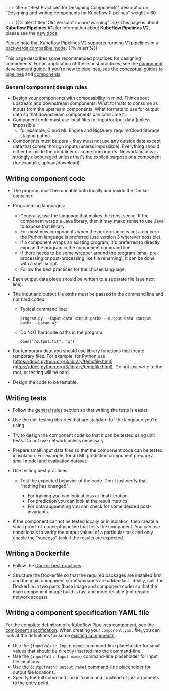 +++
title = "Best Practices for Designing Components"
description = "Designing and writing components for Kubeflow Pipelines"
weight = 60
                    
+++
{{% alert title="Old Version" color="warning" %}}
This page is about __Kubeflow Pipelines V1__, for information about __Kubeflow Pipelines V2__, please see the [new docs](/docs/components/pipelines).

Please note that Kubeflow Pipelines V2 supports running V1 pipelines in a [backwards compatible mode](/docs/components/pipelines/user-guides/migration).
{{% /alert %}}

This page describes some recommended practices for designing
components. For an application of these best practices, see the
[component development guide](/docs/components/pipelines/legacy-v1/sdk/component-development). If 
you're new to pipelines, see the conceptual guides to 
[pipelines](/docs/components/pipelines/concepts/pipeline/)
and [components](/docs/components/pipelines/concepts/component/).

<a id="general"></a>
### General component design rules

*   Design your components with composability in mind. Think about
    upstream and downstream components. What formats to consume as inputs from
    the upstream components. What formats to use for output data so that
    downstream components can consume it.
*   Component code must use local files for input/output data (unless impossible
    - for example, Cloud ML Engine and BigQuery require Cloud Storage staging
    paths).
*   Components must be *pure* - they must not use any outside data except data
    that comes through inputs (unless impossible). Everything should either be
    inside the container or come from inputs. Network access is strongly
    discouraged unless that's the explicit purpose of a component (for example,
    upload/download).

## Writing component code

*   The program must be runnable both locally and inside the Docker
    container.
*   Programming languages:

    *   Generally, use the language that makes the most sense. If the
        component wraps a Java library, then it may make sense to use Java to
        expose that library.
    *   For most new components when the performance is not a concern
        the Python language is preferred (use version 3 wherever possible).
    *   If a component wraps an existing program, it's preferred to
        directly expose the program in the component command line.
    *   If there needs to be some wrapper around the program (small
        pre-processing or post-processing like file renaming), it can be done
        with a shell script.
    *   Follow the best practices for the chosen language.

*   Each output data piece should be written to a separate file (see next line).
*   The input and output file paths must be passed in the command line and
    not hard coded:

    *   Typical command line:

        ```
        program.py --input-data <input path> --output-data <output path> --param 42
        ```

    *   Do NOT hardcode paths in the program:
    
        ```
        open("/output.txt", "w")
        ```

*   For temporary data you should use library functions that create
    temporary files. For example, for Python use
    [https://docs.python.org/3/library/tempfile.html](https://docs.python.org/3/library/tempfile.html).
    Do not just write to the root, or testing will be hard.
*   Design the code to be testable.

## Writing tests

*   Follow the [general rules](#general) section so that writing the tests is
    easier.
*   Use the unit testing libraries that are standard for the language you're
    using.
*   Try to design the component code so that it can be tested using unit tests.
    Do not use network unless necessary.

*   Prepare small input data files so that the component code can be tested in
    isolation. For example, for an ML prediction component prepare a small model
    and evaluation dataset.

*   Use testing best practices.

    *   Test the expected behavior of the code. Don't just verify that
        "nothing has changed":

        *   For training you can look at loss at final iteration.
        *   For prediction you can look at the result metrics.
        *   For data augmenting you can check for some desired post-invariants.

*   If the component cannot be tested locally or in isolation, then create a
    small proof-of-concept pipeline that tests the component. You can use
    conditionals to verify the output values of a particular task and only
    enable the "success" task if the results are expected.

## Writing a Dockerfile

*   Follow the 
    [Docker best practices](https://docs.docker.com/develop/develop-images/dockerfile_best-practices/)

*   Structure the Dockerfile so that the required packages are installed
    first and the main component scripts/binaries are added last. Ideally, split
    the Dockerfile in two parts (base image and component code) so that the
    main component image build is fast and more reliable (not require network
    access).

## Writing a component specification YAML file

For the complete definition of a Kubeflow Pipelines component, see the
[component specification](/docs/components/pipelines/reference/component-spec/).
When creating your `component.yaml` file, you can look at the definitions for 
some
[existing components](https://github.com/kubeflow/pipelines/search?q=filename%3Acomponent.yaml&unscoped_q=filename%3Acomponent.yaml).

*   Use the `{inputValue: Input name}` command-line placeholder for small
    values that should be directly inserted into the command-line.
*   Use the `{inputPath: Input name}` command-line placeholder for input file
    locations.
*   Use the `{outputPath: Output name}` command-line placeholder for output file
    locations.
*   Specify the full command line in ‘command:' instead of just arguments to the
    entry point.